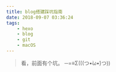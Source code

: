 ```yaml
---
title: blog搭建踩坑指南
date: 2018-09-07 03:36:24
tags: 
    - hexo
    - blog
    - git
    - macOS
---
```

> 看，前面有个坑。    ─=≡Σ(((つ•̀ω•́)つ))